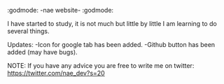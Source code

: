  :godmode: -nae website- :godmode:

I have started to study, it is not much but little by little I am learning to do several things.


Updates:
-Icon for google tab has been added.
-Github button has been added (may have bugs).



NOTE: If you have any advice you are free to write me on twitter: https://twitter.com/nae_dev?s=20
